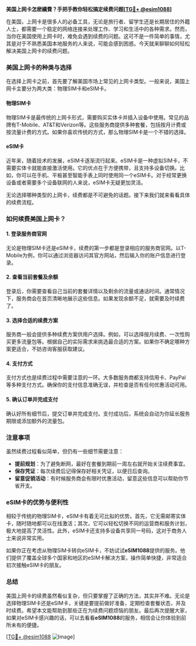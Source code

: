 **美国上网卡怎麽續費？手把手教你轻松搞定续费问题[[TG💪+ @esim1088](https://t.me/s/esim1088)]**

在美国，上网卡是很多人的必备工具，无论是旅行者、留学生还是长期居住的外籍人士，都需要一个稳定的网络连接来处理工作、学习和生活中的各种需求。然而，当你在美国使用上网卡时，难免会遇到续费的问题。这可不是一件简单的事情，尤其是对于不熟悉美国本地服务的人来说，可能会感到困惑。今天就来聊聊如何轻松解决美国上网卡的续费问题。

### 美国上网卡的种类与选择

在选择上网卡之前，首先要了解美国市场上常见的上网卡类型。一般来说，美国上网卡主要分为两大类：物理SIM卡和eSIM卡。

#### 物理SIM卡
物理SIM卡是最传统的上网卡形式，需要购买实体卡并插入设备中使用。常见的品牌有T-Mobile、AT&T和Verizon等。这些服务商提供多种套餐，包括按月计费或按流量计费的方式。如果你喜欢传统的方式，那么物理SIM卡是一个不错的选择。

#### eSIM卡
近年来，随着技术的发展，eSIM卡逐渐流行起来。eSIM卡是一种虚拟SIM卡，不需要实体卡就能直接激活使用。它的优点在于方便携带，且支持多设备切换。比如，你可以在手机、平板甚至智能手表上同时使用同一个eSIM卡。对于经常更换设备或者需要多个设备联网的人来说，eSIM卡无疑更加灵活。

无论选择哪种类型的上网卡，续费都是不可避免的话题。接下来我们就来看看具体的续费流程。

### 如何续费美国上网卡？

#### 1. 登录服务商官网
无论是物理SIM卡还是eSIM卡，续费的第一步都是登录相应的服务商官网。以T-Mobile为例，你可以通过浏览器访问其官方网站，然后输入你的账户信息进行登录。

#### 2. 查看当前套餐及余额
登录后，你需要查看自己当前的套餐详情以及剩余的流量或通话时间。通常情况下，服务商会在首页清晰地展示这些信息。如果发现余额不足，就需要及时续费了。

#### 3. 选择合适的续费方案
服务商一般会提供多种续费方案供用户选择。例如，可以选择按月续费、一次性购买更多流量包等。根据自己的实际需求来挑选最合适的方案。如果你不确定哪种方案更适合，不妨咨询客服获取建议。

#### 4. 支付方式
支付方式也是续费过程中需要注意的一环。大多数服务商都支持信用卡、PayPal等多种支付方式。确保你的支付信息准确无误，并检查是否有任何优惠活动可用。

#### 5. 确认订单并完成支付
确认好所有细节后，提交订单并完成支付。支付成功后，系统会自动为你延长服务期限或添加额外的流量包。

### 注意事项

虽然续费过程看似简单，但仍有一些细节需要注意：

- **提前规划**：为了避免断网，最好在套餐到期前一周左右就开始关注续费事宜。
- **保存凭证**：每次续费后记得保存好相关凭证，以便日后查询。
- **留意促销活动**：有时候服务商会有限时优惠活动，留意这些信息可以帮助你节省开支。

### eSIM卡的优势与便利性

相较于传统的物理SIM卡，eSIM卡有着无可比拟的优势。首先，它无需邮寄实体卡，随时随地都可以在线激活；其次，它可以轻松切换不同的运营商和服务计划，极大地提高了灵活性。此外，eSIM卡还支持多设备共享同一号码，这对于商务人士来说非常实用。

如果你正在考虑从物理SIM卡转向eSIM卡，不妨试试**eSIM1088**提供的服务。他们提供了覆盖全球多个国家和地区的eSIM卡解决方案，操作简单快捷，非常适合初次接触eSIM卡的朋友。

### 总结

美国上网卡的续费虽然看似复杂，但只要掌握了正确的方法，其实并不难。无论是选择物理SIM卡还是eSIM卡，关键是要提前做好准备，定期检查套餐状态，并及时续费。希望本文能帮助到那些正在为续费问题烦恼的朋友。最后再次提醒大家，如果对eSIM卡感兴趣的话，可以去看看**eSIM1088**的服务，相信会让你体验到前所未有的便捷。

[[TG💪+ @esim1088](https://t.me/s/esim1088) ![Image](https://i.postimg.cc/4NQfJmqS/Snipaste-2025-05-13-00-14-12.png)]